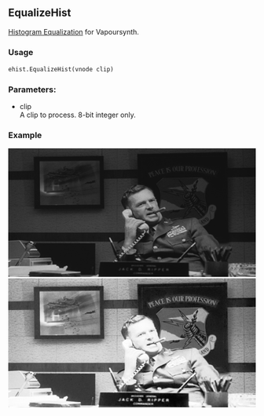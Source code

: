 ## EqualizeHist

[Histogram Equalization](https://en.wikipedia.org/wiki/Histogram_equalization) for Vapoursynth.

### Usage
```python
ehist.EqualizeHist(vnode clip)
```
### Parameters:

- clip\
    A clip to process. 8-bit integer only.

### Example
![src](./assets/src.jpg)
![equalizehist](./assets/ehist.jpg)